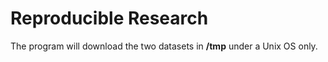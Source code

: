 # Reproducible Research

The program will download the two datasets in <b>/tmp</b> under a Unix OS only.
